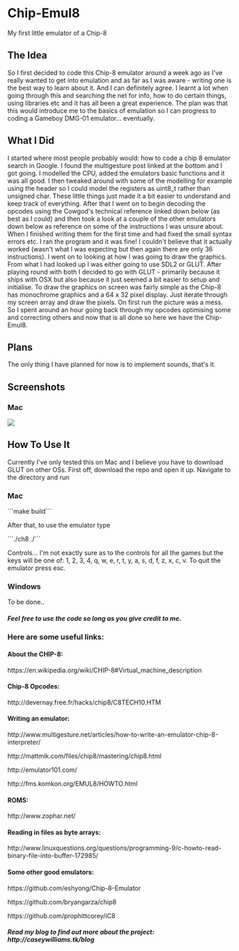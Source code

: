 # Chip-Emul8
<p>My first little emulator of a Chip-8<p>


<h2>The Idea</h2>
<p>So I first decided to code this Chip-8 emulator around a week ago as I've really wanted to get into emulation and as far as I was aware - writing one is the best way to learn about it. And I can definitely agree. I learnt a lot when going through this and searching the net for info, how to do certain things, using libraries etc and it has all been a great experience. The plan was that this would introduce me to the basics of emulation so I can progress to coding a Gameboy DMG-01 emulator... eventually.</p>

<h2>What I Did</h2>
<p>I started where most people probably would: how to code a chip 8 emulator search in Google. I found the multigesture post linked at the bottom and I got going. I modelled the CPU, added the emulators basic functions and it was all good. I then tweaked around with some of the modelling for example using the <stdint.h> header so I could model the registers as uint8_t rather than unsigned char. These little things just made it a bit easier to understand and keep track of everything. After that I went on to begin decoding the opcodes using the Cowgod's technical reference linked down below (as best as I could) and then took a look at a couple of the other emulators down below as reference on some of the instructions I was unsure about. When I finished writing them for the first time and had fixed the small syntax errors etc. I ran the program and it was fine! I couldn't believe that it actually worked (wasn't what I was expecting but then again there are only 36 instructions). I went on to looking at how I was going to draw the graphics. From what I had looked up I was either going to use SDL2 or GLUT. After playing round with both I decided to go with GLUT - primarily because it ships with OSX but also because it just seemed a bit easier to setup and initialise. To draw the graphics on screen was fairly simple as the Chip-8 has monochrome graphics and a 64 x 32 pixel display. Just iterate through my screen array and draw the pixels. On first run the picture was a mess. So I spent around an hour going back through my opcodes optimising some and correcting others and now that is all done so here we have the Chip-Emul8.</p>

<h2>Plans</h2>
<p>The only thing I have planned for now is to implement sounds, that's it.</p>


<h2>Screenshots</h2>
<h3>Mac</h3>
<img src="Screenshots/Pong-Chip8 Mac"/>

<h2>How To Use It</h2>
<p>Currently I've only tested this on Mac and I believe you have to download GLUT on other OSs. First off, download the repo and open it up. Navigate to the directory and run</p>
<h3>Mac</h3>
```make build```
<p>After that, to use the emulator type</p>
```./ch8 ./<path to your chip8 rom>```
<p>Controls... I'm not exactly sure as to the controls for all the games but the keys will be one of: 1, 2, 3, 4, q, w, e, r, t, y, a, s, d, f, z, x, c, v. To quit the emulator press esc.</p>

<h3>Windows</h3>
<p>To be done..</p>

<h5>Feel free to use the code so long as you give credit to me.</h5>

<h3>Here are some useful links:</h3>

<h4>About the CHIP-8:</h4> 
<p>https://en.wikipedia.org/wiki/CHIP-8#Virtual_machine_description</p>

<h4>Chip-8 Opcodes:</h4>
<p>http://devernay.free.fr/hacks/chip8/C8TECH10.HTM</p>

<h4>Writing an emulator:</h4>
<p>http://www.multigesture.net/articles/how-to-write-an-emulator-chip-8-interpreter/</p>
<p>http://mattmik.com/files/chip8/mastering/chip8.html</p>
<p>http://emulator101.com/</p>
<p>http://fms.komkon.org/EMUL8/HOWTO.html</p>

<h4>ROMS:</h4>
<p>http://www.zophar.net/</p>

<h4>Reading in files as byte arrays:</h4>
<p>http://www.linuxquestions.org/questions/programming-9/c-howto-read-binary-file-into-buffer-172985/</p>

<h4>Some other good emulators:</h4>
<p>https://github.com/eshyong/Chip-8-Emulator</p>
<p>https://github.com/bryangarza/chip8</p>
<p>https://github.com/prophittcorey/iC8</p>

<h5>Read my blog to find out more about the project: http://caseywilliams.tk/blog</h5>
